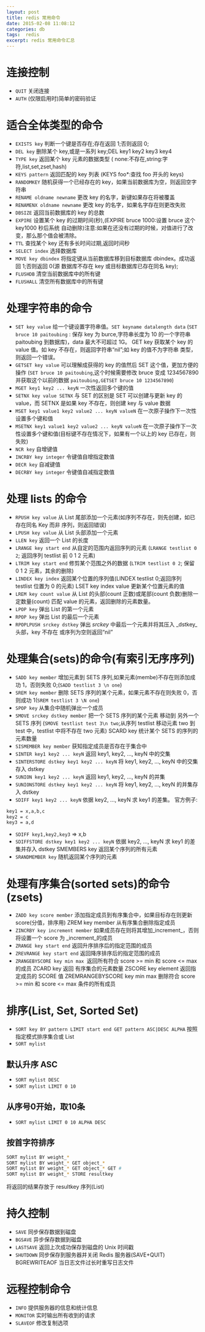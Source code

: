 ```yaml
---
layout: post
title: redis 常用命令
date: 2015-02-08 11:08:12
categories: db
tags:  redis
excerpt: redis 常用命令汇总
---
```


# 连接控制

- `QUIT` 关闭连接
- `AUTH` (仅限启用时)简单的密码验证

# 适合全体类型的命令

- `EXISTS key` 判断一个键是否存在;存在返回 1;否则返回 0;
- `DEL key` 删除某个 key,或是一系列 key;DEL key1 key2 key3 key4
- `TYPE key` 返回某个 key 元素的数据类型 ( none:不存在,string:字符,list,set,zset,hash)
- `KEYS pattern` 返回匹配的 key 列表 (KEYS foo*:查找 foo 开头的 keys)
- `RANDOMKEY` 随机获得一个已经存在的 key，如果当前数据库为空，则返回空字符串
- `RENAME oldname newname` 更改 key 的名字，新键如果存在将被覆盖
- `RENAMENX oldname newname` 更改 key 的名字，如果名字存在则更改失败
- `DBSIZE` 返回当前数据库的 key 的总数
- `EXPIRE` 设置某个 key 的过期时间(秒),(EXPIRE bruce 1000:设置 bruce 这个 key1000 秒后系统 自动删除)注意:如果在还没有过期的时候，对值进行了改变，那么那个值会被清除。
- `TTL` 查找某个 key 还有多长时间过期,返回时间秒
- `SELECT index` 选择数据库
- `MOVE key dbindex` 将指定键从当前数据库移到目标数据库 dbindex。成功返回 1;否则返回 0(源 数据库不存在 key 或目标数据库已存在同名 key);
- `FLUSHDB` 清空当前数据库中的所有键
- `FLUSHALL` 清空所有数据库中的所有键
  
# 处理字符串的命令

- `SET key value` 给一个键设置字符串值。`SET keyname datalength data` (`SET bruce 10 paitoubing` : 保存 key 为 burce,字符串长度为 10 的一个字符串 paitoubing 到数据库)，data 最大不可超过 1G。 GET key 获取某个 key 的 value 值。如 key 不存在，则返回字符串“nil”;如 key 的值不为字符串 类型，则返回一个错误。
- `GETSET key value` 可以理解成获得的 key 的值然后 SET 这个值，更加方便的操作 (`SET bruce 10 paitoubing`,这个时候需要修改 bruce 变成 1234567890 并获取这个以前的数据 `paitoubing,GETSET bruce 10 1234567890`)
- `MGET key1 key2 ... keyN` 一次性返回多个键的值
- `SETNX key value SETNX` 与 SET 的区别是 SET 可以创建与更新 key 的 value，而 SETNX 是如果 key 不存在，则创建 key 与 value 数据
- `MSET key1 value1 key2 value2 ... keyN valueN` 在一次原子操作下一次性设置多个键和值
- `MSETNX key1 value1 key2 value2 ... keyN valueN` 在一次原子操作下一次性设置多个键和值(目标键不存在情况下，如果有一个以上的 key 已存在，则失败)
- `NCR key` 自增键值
- `INCRBY key integer` 令键值自增指定数值
- `DECR key` 自减键值
- `DECRBY key integer` 令键值自减指定数值

# 处理 lists 的命令

- `RPUSH key value` 从 List 尾部添加一个元素(如序列不存在，则先创建，如已存在同名 Key 而非 序列，则返回错误)
- `LPUSH key value` 从 List 头部添加一个元素
- `LLEN key` 返回一个 List 的长度
- `LRANGE key start end` 从自定的范围内返回序列的元素 (`LRANGE testlist 0 2`; 返回序列 testlist 前 0 1 2 元素)
- `LTRIM key start end` 修剪某个范围之外的数据 (`LTRIM testlist 0 2`; 保留 0 1 2 元素，其余的删除)
- `LINDEX key index` 返回某个位置的序列值(LINDEX testlist 0;返回序列 testlist 位置为 0 的元素) LSET key index value 更新某个位置元素的值
- `LREM key count value` 从 List 的头部(count 正数)或尾部(count 负数)删除一定数量(count) 匹配 value 的元素，返回删除的元素数量。
- `LPOP key` 弹出 List 的第一个元素
- `RPOP key` 弹出 List 的最后一个元素
- `RPOPLPUSH srckey dstkey` 弹出 _srckey_ 中最后一个元素并将其压入 _dstkey_头部，key 不存在 或序列为空则返回“nil”
  

# 处理集合(sets)的命令(有索引无序序列)

- `SADD key member` 增加元素到 SETS 序列,如果元素(membe)不存在则添加成功 1，否则失败 0;(`SADD testlist 3 \n one`)
- `SREM key member` 删除 SETS 序列的某个元素，如果元素不存在则失败 0，否则成功 1(`SREM testlist 3 \N one`)
- `SPOP key` 从集合中随机弹出一个成员
- `SMOVE srckey dstkey member` 把一个 SETS 序列的某个元素 移动到 另外一个 SETS 序列 (`SMOVE testlist test 3\n two`;从序列 testlist 移动元素 two 到 test 中，testlist 中将不存在 two 元素) SCARD key 统计某个 SETS 的序列的元素数量
- `SISMEMBER key member` 获知指定成员是否存在于集合中
- `SINTER key1 key2 ... keyN` 返回 key1, key2, ..., keyN 中的交集
- `SINTERSTORE dstkey key1 key2 ... keyN` 将 key1, key2, ..., keyN 中的交集存入 dstkey 
- `SUNION key1 key2 ... keyN` 返回 key1, key2, ..., keyN 的并集
- `SUNIONSTORE dstkey key1 key2 ... keyN` 将 key1, key2, ..., keyN 的并集存入 dstkey
- `SDIFF key1 key2 ... keyN` 依据 key2, ..., keyN 求 key1 的差集。
  官方例子:
```sh
key1 = x,a,b,c
key2 = c
key3 = a,d
```

- `SDIFF key1,key2,key3` => x,b
- `SDIFFSTORE dstkey key1 key2 ... keyN` 依据 key2, ..., keyN 求 key1 的差集并存入 dstkey SMEMBERS key 返回某个序列的所有元素
- `SRANDMEMBER key` 随机返回某个序列的元素


# 处理有序集合(sorted sets)的命令 (zsets)

- `ZADD key score member` 添加指定成员到有序集合中，如果目标存在则更新 score(分值，排序用) ZREM key member 从有序集合删除指定成员
- `ZINCRBY key increment member` 如果成员存在则将其增加_increment_，否则将设置一个 score 为 _increment_的成员
- `ZRANGE key start end` 返回升序排序后的指定范围的成员
- `ZREVRANGE key start end` 返回降序排序后的指定范围的成员
- `ZRANGEBYSCORE key min max `返回所有符合 score >= min 和 score <= max 的成员 ZCARD key 返回 有序集合的元素数量 ZSCORE key element 返回指定成员的 SCORE 值 ZREMRANGEBYSCORE key min max 删除符合 score >= min 和 score <= max 条件的所有成员

# 排序(List, Set, Sorted Set)

- `SORT key BY pattern LIMIT start end GET pattern ASC|DESC ALPHA` 按照指定模式排序集合或 List
- `SORT mylist`

## 默认升序 ASC

- `SORT mylist DESC`
- `SORT mylist LIMIT 0 10`
  
## 从序号0开始，取10条
- `SORT mylist LIMIT 0 10 ALPHA DESC`

## 按首字符排序
```sh
SORT mylist BY weight_*
SORT mylist BY weight_* GET object_*
SORT mylist BY weight_* GET object_* GET #
SORT mylist BY weight_* STORE resultkey
```

将返回的结果存放于 resultkey 序列(List)

# 持久控制

- `SAVE` 同步保存数据到磁盘
- `BGSAVE` 异步保存数据到磁盘
- `LASTSAVE` 返回上次成功保存到磁盘的 Unix 时间戳
- `SHUTDOWN` 同步保存到服务器并关闭 Redis 服务器(SAVE+QUIT) BGREWRITEAOF 当日志文件过长时重写日志文件

# 远程控制命令

- `INFO` 提供服务器的信息和统计信息 
- `MONITOR` 实时输出所有收到的请求 
- `SLAVEOF` 修改复制选项


